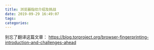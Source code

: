 ```yaml
---
title: 浏览器指纹介绍及挑战
date: 2019-09-29 16:49:07
tags:
categories:
---
```



别忘了翻译这篇文章： https://blog.torproject.org/browser-fingerprinting-introduction-and-challenges-ahead